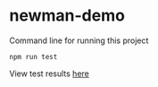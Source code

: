 # newman-demo

Command line for running this project

`npm run test`

View test results [here](https://sangcnguyen.github.io/newman-demo/)
